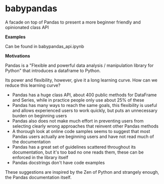 # babypandas
A facade on top of Pandas to present a more beginner friendly and opinionated class API

**Examples**

Can be found in babypandas_api.ipynb

**Motivations**

Pandas is a "Flexible and powerful data analysis / manipulation library for Python" that introduces a dataframe to Python. 

Its power and flexibility, however, give it a long learning curve. How can we reduce this learning curve?

* Pandas has a huge class API, about 400 public methods for DataFrame and Series, while in practice people only use about 25% of these
* Pandas has many ways to reach the same goals, this flexibility is useful and allows experienced users to work quickly, but puts an unnecessary burden on beginning users
* Pandas also does not make much effort in preventing users from selecting clearly wrong approaches that reinvent other Pandas methods
* A thorough look at online code samples seems to suggest that most Pandas users actually are beginning users and have not read much of the documentation
* Pandas has a great set of guidelines scattered throughout its documentation, but it's too bad no one reads them, these can be enforced in the library itself
* Pandas docstrings don't have code examples

These suggestions are inspired by the Zen of Python and strangely enough, the Pandas documentation itself.
